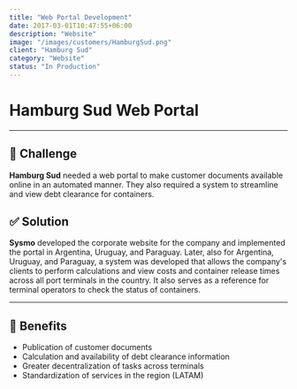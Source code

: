 ```yaml
---
title: "Web Portal Development"
date: 2017-03-01T10:47:55+06:00
description: "Website"
image: "/images/customers/HamburgSud.png"
client: "Hamburg Sud"
category: "Website"
status: "In Production"
---
```

# Hamburg Sud Web Portal

---

## 🎯 Challenge

**Hamburg Sud** needed a web portal to make customer documents available online in an automated manner. They also required a system to streamline and view debt clearance for containers.

## ✅ Solution

**Sysmo** developed the corporate website for the company and implemented the portal in Argentina, Uruguay, and Paraguay.
Later, also for Argentina, Uruguay, and Paraguay, a system was developed that allows the company's clients to perform calculations and view costs and container release times across all port terminals in the country. It also serves as a reference for terminal operators to check the status of containers.

---

## 🧩 Benefits

- Publication of customer documents
- Calculation and availability of debt clearance information
- Greater decentralization of tasks across terminals
- Standardization of services in the region (LATAM)
